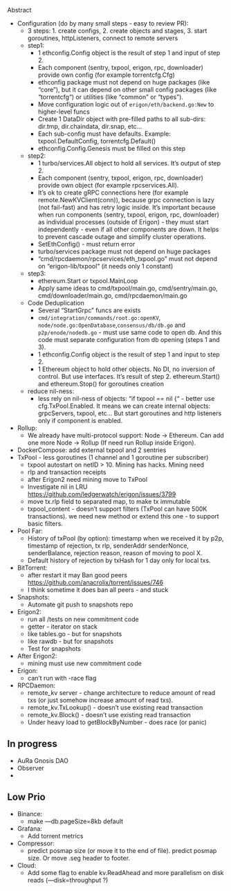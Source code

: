 Abstract


- Configuration (do by many small steps - easy to review PR):
  - 3 steps: 1. create configs, 2. create objects and stages, 3. start goroutines, httpListeners, connect to remote servers
  - step1:
      - 1 ethconfig.Config object is the result of step 1 and input of step 2.
      - Each component (sentry, txpool, erigon, rpc, downloader) provide own config (for example torrentcfg.Cfg)
      - ethconfig package must not depend on huge packages (like “core”), but it can depend on other small config packages (like “torrentcfg“) or utilities (like “common” or “types”).
      - Move configuration logic out of `erigon/eth/backend.go:New` to higher-level funcs
      - Create 1 DataDir object with pre-filled paths to all sub-dirs: dir.tmp, dir.chaindata, dir.snap, etc…
      - Each sub-config must have defaults. Example: txpool.DefaultConfig, torrentcfg.Default()
      - ethconfig.Config.Genesis must be filled on this step
  - step2:
      - 1 turbo/services.All object to hold all services. It’s output of step 2.
      - Each component (sentry, txpool, erigon, rpc, downloader) provide own object (for example rpcservices.All).
      - It’s ok to create gRPC connections here (for example remote.NewKVClient(conn)), because grpc connection is lazy (not fail-fast) and has retry logic inside. It’s important because when run components (sentry, txpool, erigon, rpc, downloader) as individual processes (outside of Erigon) - they must start independently - even if all other components are down. It helps to prevent cascade outage and simplify cluster operations.
      - SetEthConfig() - must return error
      - turbo/services package must not depend on huge packages
      - “cmd/rpcdaemon/rpcservices/eth_txpool.go” must not depend on “erigon-lib/txpool“ (it needs only 1 constant)
  - step3:
      - ethereum.Start or txpool.MainLoop
      - Apply same ideas to cmd/txpool/main.go, cmd/sentry/main.go, cmd/downloader/main.go, cmd/rpcdaemon/main.go
  - Code Deduplication
      - Several “StartGrpc” funcs are exists
      - `cmd/integration/commands/root.go:openKV`, `node/node.go:OpenDatabase`,`consensus/db/db.go` and `p2p/enode/nodedb.go` - must use same code to open db. And this code must separate configuration from db opening (steps 1 and 3).
      - 1 ethconfig.Config object is the result of step 1 and input to step 2.
      - 1 Ethereum object to hold other objects. No DI, no inversion of control. But use interfaces. It’s result of step 2. ethereum.Start() and ethereum.Stop() for goroutines creation
  - reduce nil-ness:
      - less rely on nil-ness of objects: “if txpool == nil {“ - better use cfg.TxPool.Enabled. It means we can create internal objects: grpcServers, txpool, etc… But start goroutines and http listeners only if component is enabled.
- Rollup:
    - We already have multi-protocol support: Node -> Ethereum. Can add one more Node -> Rollup (If need run Rollup inside Erigon).
- DockerCompose: add external txpool and 2 sentries
- TxPool - less goroutines (1 channel and 1 goroutine per subscriber)
    - txpool autostart on netID > 10. Mining has hacks. Mining need
    - rlp and transaction receipts
    - after Erigon2 need mining move to TxPool
    - Investigate nil in LRU https://github.com/ledgerwatch/erigon/issues/3799
    - move tx.rlp field to separated map, to make tx immutable
    - txpool_content - doesn’t support filters (TxPool can have 500K transactions). we need new method or extend this one - to support basic filters.
- Pool Far:
    - History of txPool (by option): timestamp when we received it by p2p, timestamp of rejection, tx rlp, senderAddr senderNonce, senderBalance, rejection reason, reason of moving to pool X.
    - Default history of rejection by txHash for 1 day only for local txs.
- BitTorrent:
    - after restart it may Ban good peers https://github.com/anacrolix/torrent/issues/746
    - I think sometime it does ban all peers - and stuck
- Snapshots:
    - Automate git push to snapshots repo
- Erigon2:
    - run all /tests on new commitment code
    - getter - iterator on stack
    - like tables.go - but for snapshots
    - like rawdb - but for snapshots
    - Test for snapshots
- After Erigon2:
    - mining must use new commitment code
- Erigon:
    - can’t run with -race flag
- RPCDaemon:
    - remote_kv server - change architecture to reduce amount of read txs (or just somehow increase amount of read txs).
    - remote_kv.TxLookup() - doesn’t use existing read transaction
    - remote_kv.Block() - doesn’t use existing read transaction
    - Under heavy load to getBlockByNumber - does race (or panic)

## In progress
- AuRa Gnosis DAO
- Observer
- 

## Low Prio
- Binance:
    - make —db.pageSize=8kb default
- Grafana:
    - Add torrent metrics
- Compressor:
    - predict posmap size (or move it to the end of file). predict posmap size. Or move .seg header to footer.
- Cloud:
    - Add some flag to enable kv.ReadAhead and more parallelism on disk reads (—disk=throughput ?)
